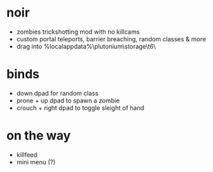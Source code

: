 # noir

- zombies trickshotting mod with no killcams
- custom portal teleports, barrier breaching, random classes & more
- drag into %localappdata%\plutonium\storage\t6\

# binds
- down dpad for random class
- prone + up dpad to spawn a zombie
- crouch + right dpad to toggle sleight of hand

# on the way
- killfeed
- mini menu (?)
